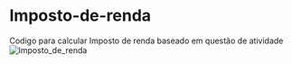 # Imposto-de-renda
Codigo para calcular Imposto de renda baseado em questão de atividade
![Imposto_de_renda](https://user-images.githubusercontent.com/98004114/151484079-c4204410-8348-4186-9a61-cea31f3e57ef.jpeg)

